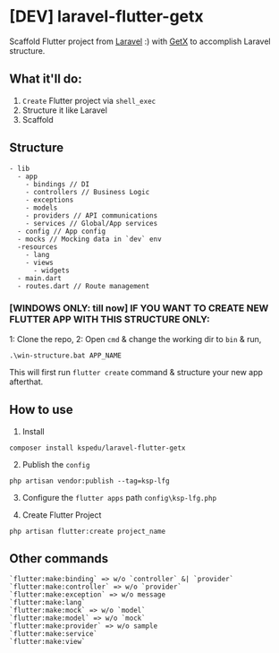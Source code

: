 # [DEV] laravel-flutter-getx
Scaffold Flutter project from [Laravel](https://laravel.com) :) with [GetX](https://pub.dev/packages/get) to accomplish Laravel structure.

## What it'll do:
1. `Create` Flutter project via `shell_exec`
2. Structure it like Laravel
3. Scaffold

## Structure
```
- lib
  - app
    - bindings // DI
    - controllers // Business Logic
    - exceptions
    - models
    - providers // API communications
    - services // Global/App services
  - config // App config
  - mocks // Mocking data in `dev` env
  -resources
    - lang
    - views
      - widgets
  - main.dart
  - routes.dart // Route management
```

### [WINDOWS ONLY: till now] IF YOU WANT TO CREATE NEW FLUTTER APP WITH THIS STRUCTURE ONLY:
1: Clone the repo,
2: Open `cmd` & change the working dir to `bin` & run,
```
.\win-structure.bat APP_NAME
```
This will first run `flutter create` command & structure your new app afterthat.

## How to use
1. Install
```
composer install kspedu/laravel-flutter-getx
```

2. Publish the `config`
```
php artisan vendor:publish --tag=ksp-lfg
```

3. Configure the `flutter apps` path `config\ksp-lfg.php`

4. Create Flutter Project
```
php artisan flutter:create project_name
```

## Other commands
```
`flutter:make:binding` => w/o `controller` &| `provider`
`flutter:make:controller` => w/o `provider`
`flutter:make:exception` => w/o message
`flutter:make:lang`
`flutter:make:mock` => w/o `model`
`flutter:make:model` => w/o `mock`
`flutter:make:provider` => w/o sample
`flutter:make:service`
`flutter:make:view`
```


